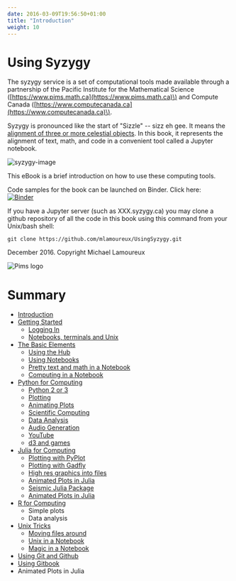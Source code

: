 ```yaml
---
date: 2016-03-09T19:56:50+01:00
title: "Introduction"
weight: 10
---
```


# Using Syzygy

The syzygy service is a set of computational tools made available through a partnership of the Pacific Institute for the Mathematical Science \([https://www.pims.math.ca](https://www.pims.math.ca)\) and Compute Canada \([https://www.computecanada.ca](https://www.computecanada.ca)\).

Syzygy is pronounced like the start of "Sizzle" -- sizz eh gee. It means the [alignment of three or more celestial objects](http://www.nytimes.com/1981/03/31/science/science-watch-a-really-big-syzygy.html). In this book, it represents the alignment of text, math, and code in a convenient tool called a Jupyter notebook.

![syzygy-image](https://upload.wikimedia.org/wikipedia/commons/c/c2/Three_Planets_Dance_Over_La_Silla.jpg)

This eBook is a brief introduction on how to use these computing tools.

Code samples for the book can be launched on Binder. Click here:  
[![Binder](http://mybinder.org/badge.svg)](http://mybinder.org:/repo/mlamoureux/usingsyzygy)

If you have a Jupyter server \(such as XXX.syzygy.ca\) you may clone a github repository of all the code in this book using this command from your Unix/bash shell:

```
git clone https://github.com/mlamoureux/UsingSyzygy.git
```

December 2016. Copyright Michael Lamoureux

![Pims logo](http://media.pims.math.ca/logos/webhorizfulllarge.png)

# Summary

* [Introduction](README.md)
* [Getting Started](chapter1.md)
    * [Logging In](logging-in.md)
    * [Notebooks, terminals and Unix](unix-and-terminals.md)
* [The Basic Elements](the-basic-elements.md)
    * [Using the Hub](using-the-hub.md)
    * [Using Notebooks](using-notebooks.md)
    * [Pretty text and math in a Notebook](pretty-text-and-math-in-a-notebook.md)
    * [Computing in a Notebook](computing-in-a-notebook.md)
* [Python for Computing](using-python.md)
    * [Python 2 or 3](python-2-or-3.md)
    * [Plotting](P_Plotting.md)
    * [Animating Plots](P_AnimatedPlots.md)
    * [Scientific Computing](P_SciComp.md)
    * [Data Analysis](P_Data_analysis.md)
    * [Audio Generation](P_Audio.md)
    * [YouTube](P_Youtube.md)
    * [d3 and games](P_d3-play.md)
* [Julia for Computing](using-julia.md)
    * [Plotting with PyPlot](J_SimplePlots.md)
    * [Plotting with Gadfly](J_Gadfly.md)
    * [High res graphics into files](J_Graphics.md)
    * [Animated Plots in Julia](J_Animation.md)
    * [Seismic Julia Package](J_Seismic.md)
    * [Animated Plots in Julia](animated-plots-in-julia.md)
* [R for Computing](using-r.md)
    * Simple plots
    * Data analysis
* [Unix Tricks](unix-tricks.md)
    * [Moving files around](moving-files-around.md)
    * [Unix in a Notebook](unix-in-a-notebook.md)
    * [Magic in a Notebook](magic-in-a-notebook.md)
* [Using Git and Github](using-git-and-github.md)
* [Using Gitbook](using-gitbook.md)
* Animated Plots in Julia

